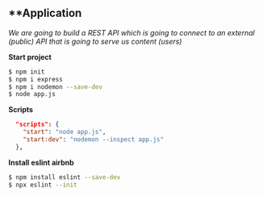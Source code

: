 ## **Application

_We are going to build a REST API which is going to connect to an external (public) API that is going to serve us content (users)_


**Start project**

```sh
$ npm init
$ npm i express
$ npm i nodemon --save-dev
$ node app.js
```

**Scripts**

```json
  "scripts": {
    "start": "node app.js",
    "start:dev": "nodemon --inspect app.js"
  },
```

**Install eslint airbnb**

```sh
$ npm install eslint --save-dev
$ npx eslint --init
```
